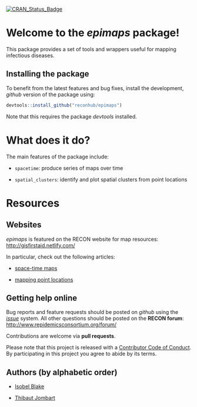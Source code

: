 
[![CRAN\_Status\_Badge](http://www.r-pkg.org/badges/version/epimaps)](https://cran.r-project.org/package=epimaps)

Welcome to the *epimaps* package!
=================================

This package provides a set of tools and wrappers useful for mapping infectious diseases.

Installing the package
----------------------

To benefit from the latest features and bug fixes, install the development, *github* version of the package using:

``` r
devtools::install_github("reconhub/epimaps")
```

Note that this requires the package *devtools* installed.

What does it do?
================

The main features of the package include:

-   `spacetime`: produce series of maps over time

-   `spatial_clusters`: identify and plot spatial clusters from point locations

Resources
=========

Websites
--------

*epimaps* is featured on the RECON website for map resources: <http://gisfirstaid.netlify.com/>

In particular, check out the following articles:

-   [space-time maps](http://gisfirstaid.netlify.com/2017/08/30/stplot/)

-   [mapping point locations](http://gisfirstaid.netlify.com/2017/08/30/map-points/)

Getting help online
-------------------

Bug reports and feature requests should be posted on *github* using the [*issue*](http://github.com/reconhub/epimaps/issues) system. All other questions should be posted on the **RECON forum**: <br> <http://www.repidemicsconsortium.org/forum/>

Contributions are welcome via **pull requests**.

Please note that this project is released with a [Contributor Code of Conduct](CONDUCT.md). By participating in this project you agree to abide by its terms.

Authors (by alphabetic order)
-----------------------------

-   [Isobel Blake](http://www.imperial.ac.uk/people/isobel.blake)

-   [Thibaut Jombart](https://sites.google.com/site/thibautjombart/)
